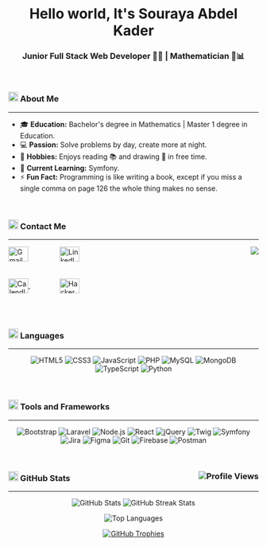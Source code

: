 <h1 align="center">Hello world, It's Souraya Abdel Kader</h1>
<h3 align="center">Junior Full Stack Web Developer 👩‍💻 | Mathematician 📐📊</h3>
<br>

### <img src="https://img.icons8.com/ios-filled/30/ffffff/about.png" width="20"/> About Me

---

- 🎓 **Education:** Bachelor's degree in Mathematics | Master 1 degree in Education.
- 💻 **Passion:** Solve problems by day, create more at night.
- 🧩 **Hobbies:** Enjoys reading 📚 and drawing 🎨 in free time.
- 🌱 **Current Learning:** Symfony.
- ⚡ **Fun Fact:** Programming is like writing a book, except if you miss a single comma on page 126 the whole thing makes no sense.

<br>

### <img src="https://img.icons8.com/ios-filled/30/ffffff/contact-card.png" width="20"/> Contact Me

---

<img align="right" src="https://quotes-github-readme.vercel.app/api?type=horizontal&theme=nord&border=true" />

<div align="left">
    <a href="mailto:sourayaabdelkader@gmail.com" target="_blank" style="text-decoration: none;">
      <img align="center" height="30" width="40" src="https://img.icons8.com/color/48/000000/gmail.png" alt="Gmail" />
    </a>
   &nbsp;&nbsp;&nbsp;&nbsp;&nbsp;&nbsp;&nbsp;&nbsp;&nbsp;&nbsp;&nbsp;&nbsp;&nbsp;&nbsp; 
 <a href="https://www.linkedin.com/in/souraya-abdel-kader/" target="_blank" style="text-decoration: none;">
      <img align="center" height="30" width="40" src="https://img.icons8.com/color/48/000000/linkedin.png" alt="LinkedIn" />
    </a>
  </a> <br><br><br>
  <a href="https://calendly.com/souraya-abdel-kader/interview" target="_blank">
    <img align="center" height="30" width="40" src="https://img.icons8.com/color/48/000000/calendar.png" alt="Calendly"  />
  </a>
 &nbsp;&nbsp;&nbsp;&nbsp;&nbsp;&nbsp;&nbsp;&nbsp;&nbsp;&nbsp;&nbsp;&nbsp;&nbsp;&nbsp;
  <a href="https://www.hackerrank.com/sourayaak96" target="_blank">
    <img align="center" height="30" width="40" src="https://img.icons8.com/external-tal-revivo-color-tal-revivo/48/000000/external-hackerrank-is-a-technology-company-that-focuses-on-competitive-programming-logo-color-tal-revivo.png" alt="HackerRank" />
  </a>
</div>

<br><br>


### <img src="https://img.icons8.com/ios-filled/30/ffffff/code-file.png" width="20"/> Languages

---

<p align="center">
  <img src="https://img.shields.io/badge/HTML5-E34F26?style=for-the-badge&logo=html5&logoColor=white" alt="HTML5"/>
  <img src="https://img.shields.io/badge/CSS3-1572B6?style=for-the-badge&logo=css3&logoColor=white" alt="CSS3"/>
  <img src="https://img.shields.io/badge/JavaScript-F7DF1E?style=for-the-badge&logo=javascript&logoColor=black" alt="JavaScript"/>
  <img src="https://img.shields.io/badge/PHP-777BB4?style=for-the-badge&logo=php&logoColor=white" alt="PHP"/>
  <img src="https://img.shields.io/badge/MySQL-4479A1?style=for-the-badge&logo=mysql&logoColor=white" alt="MySQL"/>
  <img src="https://img.shields.io/badge/MongoDB-4EA94B?style=for-the-badge&logo=mongodb&logoColor=white" alt="MongoDB"/>
  <img src="https://img.shields.io/badge/TypeScript-007ACC?style=for-the-badge&logo=typescript&logoColor=white" alt="TypeScript"/>
  <img src="https://img.shields.io/badge/Python-3776AB?style=for-the-badge&logo=python&logoColor=white" alt="Python"/>
</p>

<br>

### <img src="https://img.icons8.com/ios-filled/30/ffffff/toolbox.png" width="20"/> Tools and Frameworks

---

<p align="center">
  <img src="https://img.shields.io/badge/Bootstrap-563D7C?style=for-the-badge&logo=bootstrap&logoColor=white" alt="Bootstrap"/>
  <img src="https://img.shields.io/badge/Laravel-FF2D20?style=for-the-badge&logo=laravel&logoColor=white" alt="Laravel"/>
  <img src="https://img.shields.io/badge/Node.js-339933?style=for-the-badge&logo=nodedotjs&logoColor=white" alt="Node.js"/>
  <img src="https://img.shields.io/badge/React-20232A?style=for-the-badge&logo=react&logoColor=61DAFB" alt="React"/>
  <img src="https://img.shields.io/badge/JQuery-0769AD?style=for-the-badge&logo=jquery&logoColor=white" alt="jQuery"/>
  <img src="https://img.shields.io/badge/Twig-339933?style=for-the-badge&logo=twig&logoColor=white" alt="Twig"/>
  <img src="https://img.shields.io/badge/Symfony-000000?style=for-the-badge&logo=symfony&logoColor=white" alt="Symfony"/>
  <img src="https://img.shields.io/badge/Jira-0052CC?style=for-the-badge&logo=jira&logoColor=white" alt="Jira"/>
  <img src="https://img.shields.io/badge/Figma-F24E1E?style=for-the-badge&logo=figma&logoColor=white" alt="Figma"/>
  <img src="https://img.shields.io/badge/Git-F05032?style=for-the-badge&logo=git&logoColor=white" alt="Git"/>
  <img src="https://img.shields.io/badge/Firebase-FFCA28?style=for-the-badge&logo=firebase&logoColor=black" alt="Firebase"/>
  <img src="https://img.shields.io/badge/Postman-FF6C37?style=for-the-badge&logo=postman&logoColor=white" alt="Postman"/>
</p>

<br>

### <img src="https://img.icons8.com/ios-filled/30/ffffff/github.png" width="20"/> GitHub Stats <img src="https://komarev.com/ghpvc/?username=sourayaabdelkader&label=Profile%20views&color=0e75b6&style=flat" alt="Profile Views" align="right" />

---

<p align="center">
  <img src="https://github-readme-stats.vercel.app/api?username=sourayaabdelkader&show_icons=true&locale=en" alt="GitHub Stats" />
  <img src="https://github-readme-streak-stats.herokuapp.com/?user=sourayaabdelkader&" alt="GitHub Streak Stats" />
</p>

<p align="center">
  <img src="https://github-readme-stats.vercel.app/api/top-langs?username=sourayaabdelkader&show_icons=true&locale=en&layout=compact" alt="Top Languages" />
</p>

<p align="center">
  <a href="https://github.com/ryo-ma/github-profile-trophy">
    <img src="https://github-profile-trophy.vercel.app/?username=sourayaabdelkader" alt="GitHub Trophies" />
  </a>
</p>
